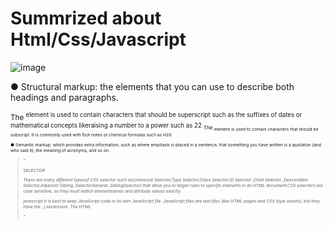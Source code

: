 
# Summrized about Html/Css/Javascript


![image](https://ichef.bbci.co.uk/images/ic/832x468/p02lv1l7.jpg)


● Structural markup: the elements that you can use to
describe both headings and paragraphs.

<sup>
The <sup> element is used to contain characters that should be superscript such as the suffixes of dates or mathematical concepts likeraising a number to a power such
as 22
  
<sub>
The <sub> element is used to contain characters that should be subscript. It is commonly used with foot notes or chemical formulas such as H20.





● Semantic markup: which provides extra information; such as where emphasis is placed in a sentence, that something you have written is a quotation (and who said it), the meaning of acronyms, and so on.


<stong> <em> <blockquote> <q> <abbr> <cite> <dfn>
  
SELECTOR
 
 There are many different typesof CSS selector such as(Universal Selector,Type Selector,Class Selector,ID Selector ,Child Selector ,Descendant Selector,Adjacent Sibling, SelectorGeneral ,SiblingSelector) that allow you to target rules to specific elements in an HTML document.CSS selectors are case sensitive,
so they must match elementnames and attribute values exactly.


 javascript
It is best to keep JavaScript code in its own JavaScript file. JavaScript files are text files (like HTML pages and CSS style sheets), but they have the . j sextension.  The HTML <script> element is used in HTML pages to tell the browser to load the JavaScript file (rather like the <link> element can be used to load a CSS file). If you view the source code of the page in the browser, the JavaScript will not have changed the HTML, because the script works with the model of the web
page that the browser has created. 

STATEMENTS
A script is a series of instructions that a computer can follow one-by-one. Each individual instruction or step is known as a statement.
Statements should end with a semicolon.

COMMENTS
You should write comments to explain what your code does. They help make your code easier to read and understand. This can help you and others who read your code. 

VARIABLE
A script will have to temporarily store the bits of information it needs to do its job. It can store this data in variables.A variable is a good name for this
concept because the data stored in a variable can change (or vary) each time a script runs. 







